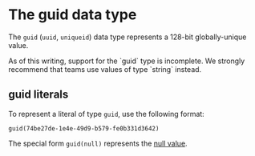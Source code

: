 # The guid data type

The `guid` (`uuid`, `uniqueid`) data type represents a 128-bit globally-unique
value.

<div class="warning">As of this writing, support for the `guid` type is
incomplete. We strongly recommend that teams use values of type `string`
instead.</div> 

## guid literals

To represent a literal of type `guid`, use the following format:

```kusto
guid(74be27de-1e4e-49d9-b579-fe0b331d3642)
```

The special form `guid(null)` represents the [null value](null-values.md).


